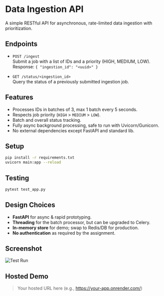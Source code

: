 # Data Ingestion API

A simple RESTful API for asynchronous, rate-limited data ingestion with prioritization.

## Endpoints

- `POST /ingest`  
  Submit a job with a list of IDs and a priority (HIGH, MEDIUM, LOW).  
  Response: `{ "ingestion_id": "<uuid>" }`

- `GET /status/<ingestion_id>`  
  Query the status of a previously submitted ingestion job.

## Features

- Processes IDs in batches of 3, max 1 batch every 5 seconds.
- Respects job priority (`HIGH` > `MEDIUM` > `LOW`).
- Batch and overall status tracking.
- Fully async background processing, safe to run with Uvicorn/Gunicorn.
- No external dependencies except FastAPI and standard lib.

## Setup

```bash
pip install -r requirements.txt
uvicorn main:app --reload
```

## Testing

```bash
pytest test_app.py
```

## Design Choices

- **FastAPI** for async & rapid prototyping.
- **Threading** for the batch processor, but can be upgraded to Celery.
- **In-memory store** for demo; swap to Redis/DB for production.
- **No authentication** as required by the assignment.

## Screenshot

![Test Run](test_screenshot.png)  <!-- Add screenshot after running tests -->

## Hosted Demo

> Your hosted URL here (e.g., https://your-app.onrender.com/)